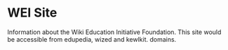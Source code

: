 # WEI Site

Information about the Wiki Education Initiative Foundation. This site would be accessible from edupedia, wized and kewlkit. domains.
